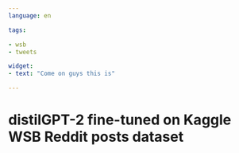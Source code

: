 ```yaml
---
language: en

tags:

- wsb
- tweets

widget:
- text: "Come on guys this is"

---
```


# distilGPT-2 fine-tuned on Kaggle WSB Reddit posts dataset